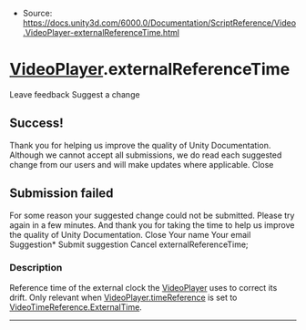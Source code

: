 * Source: https://docs.unity3d.com/6000.0/Documentation/ScriptReference/Video.VideoPlayer-externalReferenceTime.html

#  [VideoPlayer](https://docs.unity3d.com/6000.0/Documentation/ScriptReference/Video.VideoPlayer.html).externalReferenceTime
Leave feedback
Suggest a change
## Success!
Thank you for helping us improve the quality of Unity Documentation. Although we cannot accept all submissions, we do read each suggested change from our users and will make updates where applicable.
Close
## Submission failed
For some reason your suggested change could not be submitted. Please <a>try again</a> in a few minutes. And thank you for taking the time to help us improve the quality of Unity Documentation.
Close
Your name Your email Suggestion* Submit suggestion
Cancel
externalReferenceTime; 
### Description
Reference time of the external clock the [VideoPlayer](https://docs.unity3d.com/6000.0/Documentation/ScriptReference/Video.VideoPlayer.html) uses to correct its drift.
Only relevant when [VideoPlayer.timeReference](https://docs.unity3d.com/6000.0/Documentation/ScriptReference/Video.VideoPlayer-timeReference.html) is set to [VideoTimeReference.ExternalTime](https://docs.unity3d.com/6000.0/Documentation/ScriptReference/Video.VideoTimeReference.ExternalTime.html).
* * *
